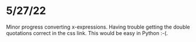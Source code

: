 
# 5/27/22

Minor progress converting x-expressions. Having trouble getting the
double quotations correct in the css link. This would be easy in
Python :-(.




